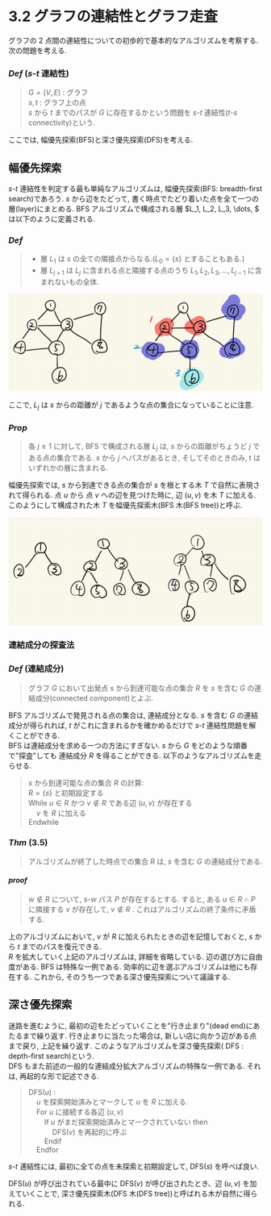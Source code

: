 # 3.2 グラフの連結性とグラフ走査

グラフの 2 点間の連結性についての初歩的で基本的なアルゴリズムを考察する. 次の問題を考える.

### _Def_ ($s \text{-} t$ 連結性)

> $G = (V, E)$ : グラフ  
> $s, t$ : グラフ上の点  
> $s$ から $t$ までのパスが $G$ に存在するかという問題を $s\textrm{-}t$ 連結性($t\textrm{-}s$ connectivity)という.

ここでは, 幅優先探索(BFS)と深さ優先探索(DFS)を考える.

## 幅優先探索

$s\textrm{-}t$ 連結性を判定する最も単純なアルゴリズムは, 幅優先探索(BFS: breadth-first search)であろう. $s$ から辺をたどって, 書く時点でたどり着いた点を全て一つの層(layer)にまとめる. BFS アルゴリズムで構成される層 $L_1, L_2, L_3, \dots, $ は以下のように定義される.

### _Def_

> - 層 $L_1$ は $s$ の全ての隣接点からなる.($L_0 = \{s\}$ とすることもある.)
> - 層 $L_{j+1}$ は $L_j$ に含まれる点と隣接する点のうち $L_1, L_2, L_3, \dots, L_{j-1}$ に含まれないもの全体.

![BFSのイメージ](img/3.2_01.jpeg)

ここで, $L_j$ は $s$ からの距離が $j$ であるような点の集合になっていることに注意.

### _Prop_

> 各 $j \ge 1$ に対して, BFS で構成される層 $L_j$ は, $s$ からの距離がちょうど $j$ である点の集合である. $s$ から $j$ へパスがあるとき, そしてそのときのみ, t はいずれかの層に含まれる.

幅優先探索では, $s$ から到達できる点の集合が $s$ を根とする木 $T$ で自然に表現されて得られる. 点 $u$ から 点 $v$ への辺を見つけた時に, 辺 $(u, v)$ を木 $T$ に加える.このようにして構成された木 $T$ を幅優先探索木(BFS 木(BFS tree))と呼ぶ.

![BFS木](img/3.2_02.jpeg)

### 連結成分の探査法

### _Def_ (連結成分)

> グラフ $G$ において出発点 $s$ から到達可能な点の集合 $R$ を $s$ を含む $G$ の連結成分(connected component)とよぶ.

BFS アルゴリズムで発見される点の集合は, 連結成分となる. $s$ を含む $G$ の連結成分が得られれば, $t$ がこれに含まれるかを確かめるだけで $s\textrm{-}t$ 連結性問題を解くことができる.  
BFS は連結成分を求める一つの方法にすぎない. $s$ から $G$ をどのような順番で"探査"しても 連結成分 $R$ を得ることができる. 以下のようなアルゴリズムを走らせる.

> $s$ から到達可能な点の集合 $R$ の計算:  
> $R = \{s\}$ と初期設定する  
> $\textrm{While}$ $u \in R$ かつ $v \notin R$ である辺 $(u, v)$ が存在する  
> &nbsp; &nbsp; $v$ を $R$ に加える  
> $\textrm{Endwhile}$

### _Thm_ (3.5)

> アルゴリズムが終了した時点での集合 $R$ は, $s$ を含む $G$ の連結成分である.

#### _proof_

> $w \notin R$ について, $s\textrm{-}w$ パス $P$ が存在するとする. すると, ある $u \in R \cap P$ に隣接する $v$ が存在して, $v \notin R$ . これはアルゴリズムの終了条件に矛盾する.

上のアルゴリズムにおいて, $v$ が $R$ に加えられたときの辺を記憶しておくと, $s$ から $t$ までのパスを復元できる.  
$R$ を拡大していく上記のアルゴリズムは, 詳細を省略している. 辺の選び方に自由度がある. BFS は特殊な一例である. 効率的に辺を選ぶアルゴリズムは他にも存在する. これから, そのうち一つである深さ優先探索について議論する.

## 深さ優先探索

迷路を進むように, 最初の辺をたどっていくことを"行き止まり"(dead end)にあたるまで繰り返す. 行き止まりに当たった場合は, 新しい店に向かう辺がある点まで戻り, 上記を繰り返す. このようなアルゴリズムを深さ優先探索( $\textrm{DFS}$ : depth-first search)という.  
$\textrm{DFS}$ もまた前述の一般的な連結成分拡大アルゴリズムの特殊な一例である. それは, 再起的な形で記述できる.

> $\textrm{DFS}(u)$ :  
> &nbsp; &nbsp; $u$ を探索開始済みとマークして $u$ を $R$ に加える.  
> &nbsp; &nbsp; $\textrm{For }$ $u$ に接続する各辺 $(u, v)$  
> &nbsp; &nbsp; &nbsp; &nbsp; $\textrm{If }$ $u$ がまだ探索開始済みとマークされていない $\textrm{then}$  
> &nbsp; &nbsp; &nbsp; &nbsp; &nbsp; &nbsp; $\textrm{DFS}(v)$ を再起的に呼ぶ  
> &nbsp; &nbsp; &nbsp; &nbsp; $\textrm{Endif}$  
> &nbsp; &nbsp; $\textrm{Endfor}$

$s\textrm{-}t$ 連結性には, 最初に全ての点を未探索と初期設定して, $\textrm{DFS}(s)$ を呼べば良い.

$\textrm{DFS}(u)$ が呼び出されている最中に $\textrm{DFS}(v)$ が呼び出されたとき、辺 $(u, v)$ を加えていくことで, 深さ優先探索木($\textrm{DFS}$ 木(DFS tree))と呼ばれる木が自然に得られる.
